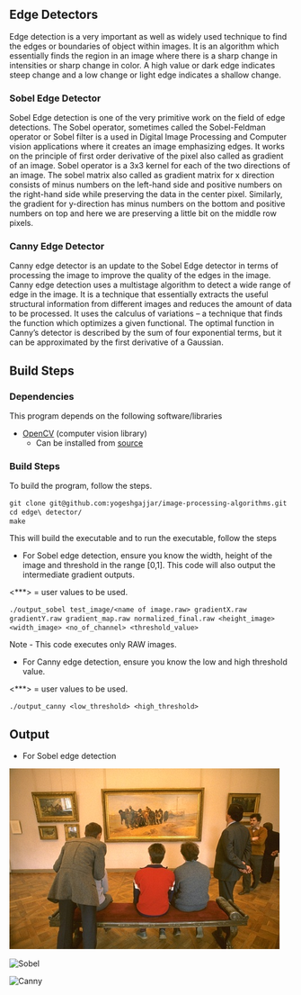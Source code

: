 ## Edge Detectors 

Edge detection is a very important as well as widely used technique to find the edges or
boundaries of object within images. It is an algorithm which essentially finds the region in an
image where there is a sharp change in intensities or sharp change in color. A high value or
dark edge indicates steep change and a low change or light edge indicates a shallow change. 

### Sobel Edge Detector 

Sobel Edge detection is one of the very primitive work on the field of edge detections. The
Sobel operator, sometimes called the Sobel-Feldman operator or Sobel filter is a used in
Digital Image Processing and Computer vision applications where it creates an image
emphasizing edges. It works on the principle of first order derivative of the pixel also called as
gradient of an image. Sobel operator is a 3x3 kernel for each of the two directions of an image.
The sobel matrix also called as gradient matrix for x direction consists of minus numbers on
the left-hand side and positive numbers on the right-hand side while preserving the data in
the center pixel. Similarly, the gradient for y-direction has minus numbers on the bottom and
positive numbers on top and here we are preserving a little bit on the middle row pixels.

### Canny Edge Detector 

Canny edge detector is an update to the Sobel Edge detector in terms of processing the
image to improve the quality of the edges in the image. Canny edge detection uses a multistage algorithm to detect a wide range of edge in the image. It is a technique that essentially
extracts the useful structural information from different images and reduces the amount of
data to be processed. It uses the calculus of variations – a technique that finds the function
which optimizes a given functional. The optimal function in Canny’s detector is described
by the sum of four exponential terms, but it can be approximated by the first derivative of
a Gaussian.

## Build Steps 

### Dependencies 

This program depends on the following software/libraries 

- [OpenCV](https://opencv.org/) (computer vision library)
  - Can be installed from [source](https://cv-tricks.com/installation/opencv-4-1-ubuntu18-04/) 

### Build Steps 

To build the program, follow the steps. 

```
git clone git@github.com:yogeshgajjar/image-processing-algorithms.git 
cd edge\ detector/
make 
```

This will build the executable and to run the executable, follow the steps  

- For Sobel edge detection, ensure you know the width, height of the image and threshold in the range [0,1]. This code will also output the intermediate gradient outputs. 

<***> = user values to be used. 

``` 
./output_sobel test_image/<name of image.raw> gradientX.raw gradientY.raw gradient_map.raw normalized_final.raw <height_image> <width_image> <no_of_channel> <threshold_value> 
```
Note - This code executes only RAW images. 

- For Canny edge detection, ensure you know the low and high threshold value. 

<***> = user values to be used.

``` 
./output_canny <low_threshold> <high_threshold> 
```

## Output 

- For Sobel edge detection 

![Original](test_image/Gallery.jpg)

![Sobel](/sobel.png)

![Canny](/canny.jpg)


